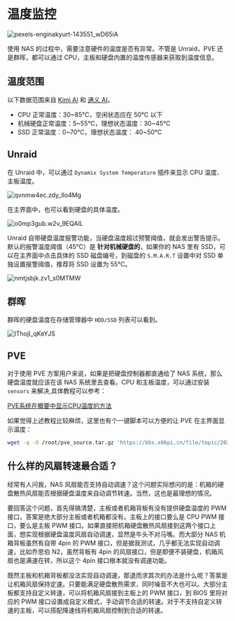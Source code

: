 # 温度监控

![pexels-enginakyurt-143551_wD65iA](https://img-1255332810.cos.ap-chengdu.myqcloud.com/pexels-enginakyurt-143551_wD65iA.jpg)

使用 NAS 的过程中，需要注意硬件的温度是否有异常。不管是 Unraid，PVE 还是群晖，都可以通过 CPU，主板和硬盘内置的温度传感器来获取到温度信息。

## 温度范围

以下数据范围来自 [Kimi AI](https://kimi.moonshot.cn) 和 [通义 AI](https://tongyi.aliyun.com/)。

- CPU 正常温度：30~85℃，空闲状态应在 50℃ 以下
- 机械硬盘正常温度：5~55℃，理想状态温度：30~45℃
- SSD 正常温度：0~70℃，理想状态温度： 40~50℃

## Unraid

在 Unraid 中，可以通过 `Dynamix System Temperature` 插件来显示 CPU 温度、主板温度。

![qvnmw4ec.zdy_llo4Mg](https://img-1255332810.cos.ap-chengdu.myqcloud.com/qvnmw4ec.zdy_llo4Mg.png)

在主界面中，也可以看到硬盘的具体温度。

![o0mp3gub.w2v_9EQAIL](https://img-1255332810.cos.ap-chengdu.myqcloud.com/o0mp3gub.w2v_9EQAIL.png)

Unraid 自带硬盘温度报警功能，当硬盘温度超过预警阈值，就会发出警告提示。默认的报警温度阈值（45℃）是 **针对机械硬盘的**，如果你的 NAS 里有 SSD，可以在主界面中点击具体的 SSD 磁盘编号，到磁盘的 `S.M.A.R.T` 设置中对 SSD 单独设置报警阈值，推荐将 SSD 设置为 55℃。

![nmtjsbjk.zv1_s0MTMW](https://img-1255332810.cos.ap-chengdu.myqcloud.com/nmtjsbjk.zv1_s0MTMW.png)

## 群晖

群晖的硬盘温度在存储管理器中 `HDD/SSD` 列表可以看到。

![IThojI_qKeYJS](https://img-1255332810.cos.ap-chengdu.myqcloud.com/IThojI_qKeYJS.png)

## PVE

对于使用 PVE 方案用户来说，如果是把硬盘控制器都直通给了 NAS 系统，那么硬盘温度就应该在该 NAS 系统里去查看。CPU 和主板温度，可以通过安装 `sensors` 来解决,具体教程可以参考：

[PVE系统在概要中显示CPU温度的方法](https://tendcode.com/subject/article/pve-cpu-temperature/)

如果觉得上述教程比较麻烦，这里也有个一键脚本可以方便的让 PVE 在主界面显示温度：

```sh
wget -q -O /root/pve_source.tar.gz 'https://bbs.x86pi.cn/file/topic/2023-11-28/file/01ac88d7d2b840cb88c15cb5e19d4305b2.gz' && tar zxvf /root/pve_source.tar.gz && /root/./pve_source
```

## 什么样的风扇转速最合适？

经常有人问我，NAS 风扇能否支持自动调速？这个问题实际想问的是：机箱的硬盘散热风扇能否根据硬盘温度来自动调节转速。当然，这也是最理想的情况。

要回答这个问题，首先得搞清楚，主板或者机箱背板有没有提供硬盘温度的 PWM 接口，答案是绝大部分主板或者机箱都没有。主板上的接口要么是 CPU PWM 接口，要么是主板 PWM 接口。如果直接把机箱硬盘散热风扇接到这两个接口上面，想实现根据硬盘温度风扇自动调速，显然是牛头不对马嘴。而大部分 NAS 机箱背板虽然有自带 4pin 的 PWM 接口，但是据我测试，几乎都无法实现自动调速，比如乔思伯 N2，虽然背板有 4pin 的风扇接口，但是即便不装硬盘，机箱风扇也是满速在转，所以这个 4pin 接口根本就没有调速功能。

既然主板和机箱背板都没法实现自动调速，那退而求其次的办法是什么呢？答案是让机箱风扇保持定速。只要能满足硬盘散热需求，同时噪音不大也可以。大部分主板都支持自定义转速，可以将机箱风扇接到主板上的 PWM 接口，到 BIOS 里将对应的 PWM 接口设置成自定义模式，手动调节合适的转速。对于不支持自定义转速的主板，可以搭配降速线将机箱风扇控制到合适的转速。





